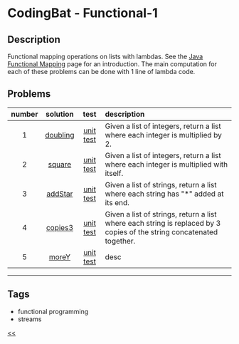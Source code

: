 # CodingBat - Functional-1

## Description
Functional mapping operations on lists with lambdas. See the [Java Functional Mapping](https://codingbat.com/doc/java-functional-mapping.html) page for an introduction. The main computation for each of these problems can be done with 1 line of lambda code.

## Problems
number|solution|test|description
:-:|:-:|:-:|:--
1|[doubling](src/main/java/Doubling.java)|[unit test](src/test/java/DoublingTest.java)|Given a list of integers, return a list where each integer is multiplied by 2.
2|[square](src/main/java/Square.java)|[unit test](src/test/java/SquareTest.java)|Given a list of integers, return a list where each integer is multiplied with itself.
3|[addStar](src/main/java/AddStar.java)|[unit test](src/test/java/AddStarTest.java)|Given a list of strings, return a list where each string has "*" added at its end.
4|[copies3](src/main/java/Copies3.java)|[unit test](src/test/java/Copies3Test.java)|Given a list of strings, return a list where each string is replaced by 3 copies of the string concatenated together.
5|[moreY](src/main/java/MoreY.java)|[unit test](src/test/java/MoreYTest.java)|desc
<hr/>
<!-- 0|[name](src/main/java)|[unit test](src/test/java)|desc-->

## Tags
- functional programming
- streams

[<<](../README.md#coding-bat)